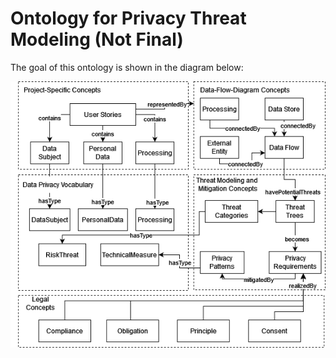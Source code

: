 # Ontology for Privacy Threat Modeling (Not Final)

The goal of this ontology is shown in the diagram below:

![PTM](./figures/ptm.png)
